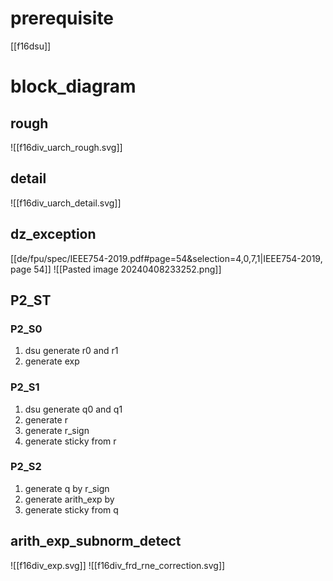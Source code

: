 # prerequisite
[[f16dsu]]

# block_diagram
## rough

![[f16div_uarch_rough.svg]]

## detail

![[f16div_uarch_detail.svg]]

## dz_exception
[[de/fpu/spec/IEEE754-2019.pdf#page=54&selection=4,0,7,1|IEEE754-2019, page 54]]
![[Pasted image 20240408233252.png]]
## P2_ST
### P2_S0
1. dsu generate r0 and r1
2. generate exp

### P2_S1
1. dsu generate q0 and q1
2. generate r
3. generate r_sign
4. generate sticky from r

### P2_S2
1. generate q by r_sign
2. generate arith_exp by  
3. generate sticky from q

## arith_exp_subnorm_detect
![[f16div_exp.svg]]
![[f16div_frd_rne_correction.svg]]